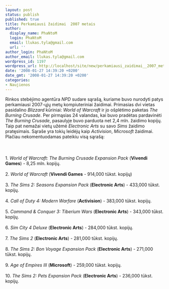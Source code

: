 ```yaml
---
layout: post
status: publish
published: true
title: Perkamiausi žaidimai  2007 metais
author:
  display_name: PhaNtoM
  login: PhaNtoM
  email: llukas.tyla@gmail.com
  url: ''
author_login: PhaNtoM
author_email: llukas.tyla@gmail.com
wordpress_id: 1197
wordpress_url: http://localhost/site/new/perkamiausi_zaidimai__2007_metais/
date: '2008-01-27 14:39:20 +0200'
date_gmt: '2008-01-27 14:39:20 +0200'
categories:
- Naujienos
---
```

<p>Rinkos stebėjimo agentūra <i>NPD</i> sudare sąrašą, kuriame buvo nurodyti patys perkamiausi 2007-ųjų metų kompiuteriniai žaidimai. Primasias dvi vietas pasidalino <i>Blizzard</i> kūriniai: <i>World of Warcraft</i> ir jo ošplėtimo paketas <i>The Burning Crusade</i>. Per pirmąsias 24 valandas, kai buvo pradėtas pardavinėti <i>The Burning Crusade</i>, pasaulyje buvo parduota net 2,4 mln. žaidimo kopijų. Taip pat nemažai vietų užėmė <i>Electronic Arts</i> su savo <i>Sims</i> žaidimo pratęsimais. Sąraše yra tokių leidėjų kaip <i>Activision</i>, <i>Microsoft</i> žaidimai. Plačiau nekomentuodamas pateikiu visą sąrašą:<br />
<br><br />
<br>1. <i>World of Warcraft: The Burning Crusade Expansion Pack</i> (<b>Vivendi Games</b>) - 8,25 mln. kopijų.<br />
<br>2. <i>World of Warcraft</i> (<b>Vivendi Games</b> - 914,000 tūkst. kopijų)<br />
<br>3. <i>The Sims 2: Seasons Expansion Pack</i> (<b>Electronic Arts</b>) - 433,000 tūkst. kopijų.<br />
<br>4. <i>Call of Duty 4: Modern Warfare</i> (<b>Activision</b>) - 383,000 tūkst. kopijų.<br />
<br>5. <i>Command &amp; Conquer 3: Tiberium Wars</i> (<b>Electronic Arts</b>) - 343,000 tūkst. kopijų.<br />
<br>6. <i>Sim City 4 Deluxe</i> (<b>Electronic Arts</b>) - 284,000 tūkst. kopijų.<br />
<br>7. <i>The Sims 2</i> (<b>Electronic Arts</b>) - 281,000 tūkst. kopijų.<br />
<br>8. <i>The Sims 2: Bon Voyage Expansion Pack</i> (<b>Electronic Arts</b>) - 271,000 tūkst. kopijų.<br />
<br>9. <i>Age of Empires III</i> (<b>Microsoft</b>) - 259,000 tūkst. kopijų.<br />
<br>10. <i>The Sims 2: Pets Expansion Pack</i> (<b>Electronic Arts</b>) - 236,000 tūkst. kopijų.<br />
<br>  </p>

